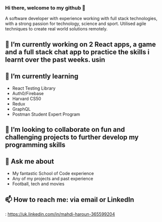 ### Hi there, welcome to my github 👋

A software developer with experience working with full stack technologies, with a strong passion for technology, science and sport. Utilised agile techniques to create real world solutions remotely. 

## 🔭 I’m currently working on 2 React apps, a game and a full stack chat app to practice the skills i learnt over the past weeks. usin
 
 ## 🌱 I’m currently learning 
+ React Testing Library
+ Auth0/Firebase
+ Harvard CS50
+ Redux
+ GraphQL
+ Postman Student Expert Program


## 👯 I’m looking to collaborate on fun and challenging projects to further develop my programming skills

## 💬 Ask me about
+ My fantastic School of Code experience 
+ Any of my projects and past experience
+ Football, tech and movies

## 📫 How to reach me: via email or LinkedIn
: https://uk.linkedin.com/in/mahdi-haroun-365599204

